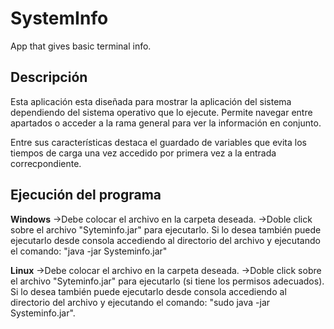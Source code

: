 # SystemInfo
App that gives basic terminal info.

## Descripción

Esta aplicación esta diseñada para mostrar la aplicación del 
sistema dependiendo del sistema operativo que lo ejecute. Permite
navegar entre apartados o acceder a la rama general para ver la 
información en conjunto.

Entre sus características destaca el guardado de variables que
evita los tiempos de carga una vez accedido por primera vez a la 
entrada correcpondiente.

## Ejecución del programa

**Windows**
->Debe colocar el archivo en la carpeta deseada.
->Doble click sobre el archivo "Syteminfo.jar" para ejecutarlo.
Si lo desea también puede ejecutarlo desde consola accediendo al 
directorio del archivo y ejecutando el comando:
"java -jar Systeminfo.jar"

**Linux**
->Debe colocar el archivo en la carpeta deseada.
->Doble click sobre el archivo "Syteminfo.jar" para ejecutarlo 
(si tiene los permisos adecuados). Si lo desea también puede
 ejecutarlo desde consola accediendo al directorio del archivo 
y ejecutando el comando: "sudo java -jar Systeminfo.jar".
